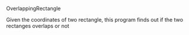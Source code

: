 OverlappingRectangle

Given the coordinates of two rectangle, this program finds out if the two rectanges overlaps or not

